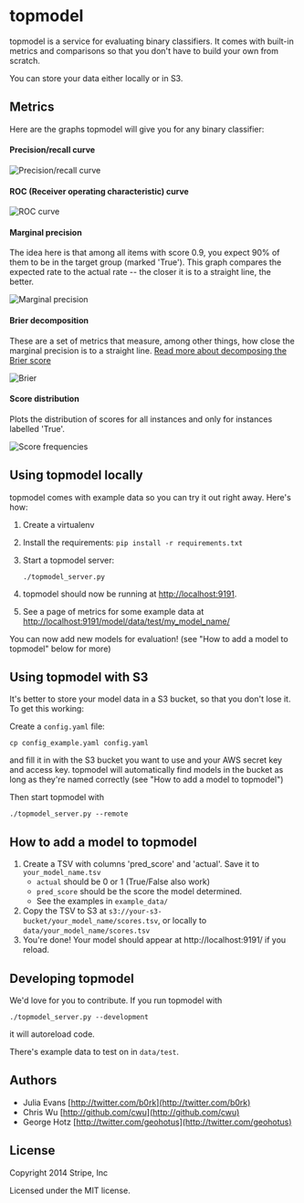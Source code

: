 topmodel
========

topmodel is a service for evaluating binary classifiers. It comes with built-in
metrics and comparisons so that you don't have to build your own from scratch.

You can store your data either locally or in S3.

## Metrics

Here are the graphs topmodel will give you for any binary classifier:

#### Precision/recall curve

![Precision/recall curve](http://i.imgur.com/h2aOeS5.png)

#### ROC (Receiver operating characteristic) curve

![ROC curve](http://i.imgur.com/tunfpcu.png)

#### Marginal precision

The idea here is that among all items with score 0.9, you expect 90% of them to
be in the target group (marked 'True'). This graph compares the expected rate
to the actual rate -- the closer it is to a straight line, the better.

![Marginal precision](http://i.imgur.com/yeqpD8A.png)

#### Brier decomposition

These are a set of metrics that measure, among other things, how close the
marginal precision is to a straight line. 
[Read more about decomposing the Brier score](http://en.wikipedia.org/wiki/Brier_score#3-component_decomposition)

![Brier](http://i.imgur.com/47fTU9s.png)


#### Score distribution

Plots the distribution of scores for all instances and only for instances
labelled 'True'.

![Score frequencies](http://i.imgur.com/P77AQ5C.png)

## Using topmodel locally

topmodel comes with example data so you can try it out right away. Here's how:

1. Create a virtualenv
1. Install the requirements: `pip install -r requirements.txt`
2. Start a topmodel server:

    ```
    ./topmodel_server.py
    ```
1. topmodel should now be running at [http://localhost:9191](http://localhost:9191).
1. See a page of metrics for some example data at [http://localhost:9191/model/data/test/my_model_name/](http://localhost:9191/model/data/test/my_model_name/)

You can now add new models for evaluation! (see "How to add a model to topmodel" below for more)

## Using topmodel with S3

It's better to store your model data in a S3 bucket, so that you don't lose it. To get this working:

Create a `config.yaml` file:

```
cp config_example.yaml config.yaml
```

and fill it in with the S3 bucket you want to use and your AWS secret key and
access key. topmodel will automatically find models in the bucket as long as
they're named correctly (see "How to add a model to topmodel")

Then start topmodel with

```
./topmodel_server.py --remote
```

## How to add a model to topmodel

1. Create a TSV with columns 'pred_score' and 'actual'. Save it to `your_model_name.tsv`
   * `actual` should be 0 or 1 (True/False also work)
   * `pred_score` should be the score the model determined. 
   * See the examples in `example_data/`
2. Copy the TSV to S3 at `s3://your-s3-bucket/your_model_name/scores.tsv`, or locally to `data/your_model_name/scores.tsv`
3. You're done! Your model should appear at http://localhost:9191/ if you reload.

## Developing topmodel

We'd love for you to contribute. If you run topmodel with

```
./topmodel_server.py --development
```

it will autoreload code.

There's example data to test on in `data/test`.


## Authors

* Julia Evans [http://twitter.com/b0rk](http://twitter.com/b0rk)
* Chris Wu [http://github.com/cwu](http://github.com/cwu)
* George Hotz [http://twitter.com/geohotus](http://twitter.com/geohotus)

## License

Copyright 2014 Stripe, Inc

Licensed under the MIT license.
